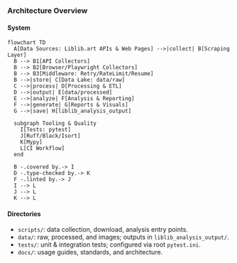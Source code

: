 ### Architecture Overview

#### System

```mermaid
flowchart TD
  A[Data Sources: Liblib.art APIs & Web Pages] -->|collect| B[Scraping Layer]
  B --> B1[API Collectors]
  B --> B2[Browser/Playwright Collectors]
  B --> B3[Middleware: Retry/RateLimit/Resume]
  B -->|store| C[Data Lake: data/raw]
  C -->|process| D[Processing & ETL]
  D -->|output| E[data/processed]
  E -->|analyze| F[Analysis & Reporting]
  F -->|generate| G[Reports & Visuals]
  G -->|save| H[liblib_analysis_output]

  subgraph Tooling & Quality
    I[Tests: pytest]
    J[Ruff/Black/Isort]
    K[Mypy]
    L[CI Workflow]
  end

  B -.covered by.-> I
  D -.type-checked by.-> K
  F -.linted by.-> J
  I --> L
  J --> L
  K --> L
```

#### Directories

- `scripts/`: data collection, download, analysis entry points.
- `data/`: raw, processed, and images; outputs in `liblib_analysis_output/`.
- `tests/`: unit & integration tests; configured via root `pytest.ini`.
- `docs/`: usage guides, standards, and architecture.


